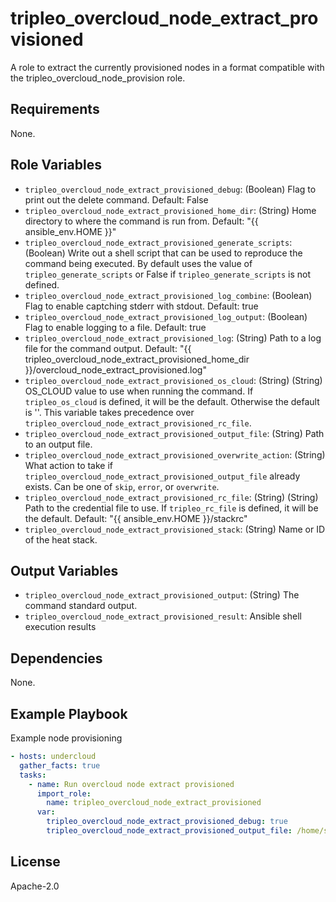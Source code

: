 tripleo_overcloud_node_extract_provisioned
=========

A role to extract the currently provisioned nodes in a format compatible with the
tripleo_overcloud_node_provision role.

Requirements
------------

None.

Role Variables
--------------

* `tripleo_overcloud_node_extract_provisioned_debug`: (Boolean) Flag to print out the delete command. Default: False
* `tripleo_overcloud_node_extract_provisioned_home_dir`: (String) Home directory to where the command is run from. Default: "{{ ansible_env.HOME }}"
* `tripleo_overcloud_node_extract_provisioned_generate_scripts`: (Boolean) Write out a shell script that can be used to reproduce the command being executed. By default uses the value of `tripleo_generate_scripts` or False if `tripleo_generate_scripts` is not defined.
* `tripleo_overcloud_node_extract_provisioned_log_combine`: (Boolean) Flag to enable captching stderr with stdout. Default: true
* `tripleo_overcloud_node_extract_provisioned_log_output`: (Boolean) Flag to enable logging to a file. Default: true
* `tripleo_overcloud_node_extract_provisioned_log`: (String) Path to a log file for the command output. Default: "{{ tripleo_overcloud_node_extract_provisioned_home_dir }}/overcloud_node_extract_provisioned.log"
* `tripleo_overcloud_node_extract_provisioned_os_cloud`: (String) (String) OS_CLOUD value to use when running the command. If `tripleo_os_cloud` is defined, it will be the default. Otherwise the default is ''. This variable takes precedence over `tripleo_overcloud_node_extract_provisioned_rc_file`.
* `tripleo_overcloud_node_extract_provisioned_output_file`: (String) Path to an output file.
* `tripleo_overcloud_node_extract_provisioned_overwrite_action`: (String) What action to take if `tripleo_overcloud_node_extract_provisioned_output_file` already exists. Can be one of `skip`, `error`, or `overwrite`.
* `tripleo_overcloud_node_extract_provisioned_rc_file`: (String) (String) Path to the credential file to use. If `tripleo_rc_file` is defined, it will be the default. Default: "{{ ansible_env.HOME }}/stackrc"
* `tripleo_overcloud_node_extract_provisioned_stack`: (String) Name or ID of the heat stack.

Output Variables
----------------

* `tripleo_overcloud_node_extract_provisioned_output`: (String) The command standard output.
* `tripleo_overcloud_node_extract_provisioned_result`: Ansible shell execution results

Dependencies
------------

None.

Example Playbook
----------------

Example node provisioning

```yaml
- hosts: undercloud
  gather_facts: true
  tasks:
    - name: Run overcloud node extract provisioned
      import_role:
        name: tripleo_overcloud_node_extract_provisioned
      var:
        tripleo_overcloud_node_extract_provisioned_debug: true
        tripleo_overcloud_node_extract_provisioned_output_file: /home/stack/deployment.yaml
```

License
-------

Apache-2.0

